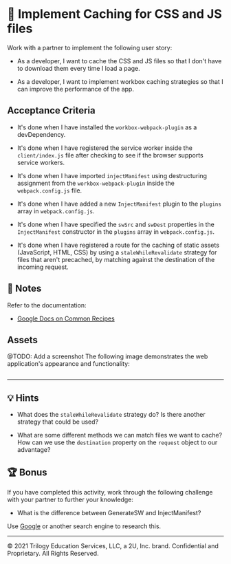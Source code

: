 # 📖 Implement Caching for CSS and JS files

Work with a partner to implement the following user story:

* As a developer, I want to cache the CSS and JS files so that I don't have to download them every time I load a page.

* As a developer, I want to implement workbox caching strategies so that I can improve the performance of the app.

## Acceptance Criteria

* It's done when I have installed the `workbox-webpack-plugin` as a devDependency.

* It's done when I have registered the service worker inside the `client/index.js` file after checking to see if the browser supports service workers.

* It's done when I have imported `injectManifest` using destructuring assignment from the `workbox-webpack-plugin` inside the `webpack.config.js` file.

* It's done when I have added a new `InjectManifest` plugin to the `plugins` array in `webpack.config.js`.

* It's done when I have specified the `swSrc` and `swDest` properties in the `InjectManifest` constructor in the `plugins` array in `webpack.config.js`.

* It's done when I have registered a route for the caching of static assets (JavaScript, HTML, CSS) by using a `staleWhileRevalidate` strategy for files that aren't precached, by matching against the destination of the incoming request.

## 📝 Notes

Refer to the documentation:

* [Google Docs on Common Recipes](https://developers.google.com/web/tools/workbox/guides/common-recipes)

## Assets

@TODO: Add a screenshot
The following image demonstrates the web application's appearance and functionality:

![]()

---

## 💡 Hints

* What does the `staleWhileRevalidate` strategy do? Is there another strategy that could be used?

* What are some different methods we can match files we want to cache? How can we use the `destination` property on the `request` object to our advantage?

## 🏆 Bonus

If you have completed this activity, work through the following challenge with your partner to further your knowledge:

* What is the difference between GenerateSW and InjectManifest?

Use [Google](https://www.google.com) or another search engine to research this.

---
© 2021 Trilogy Education Services, LLC, a 2U, Inc. brand. Confidential and Proprietary. All Rights Reserved.

